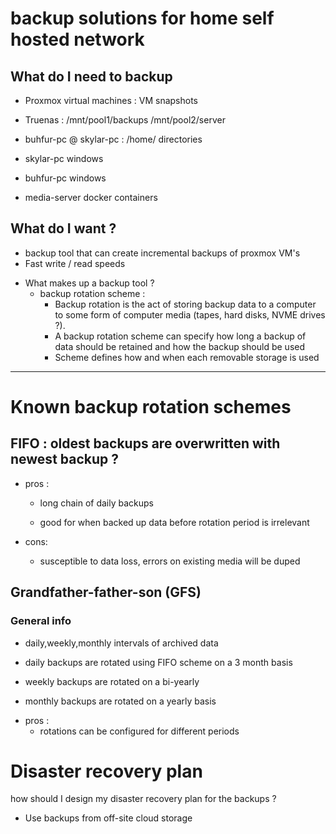 

# backup solutions for home self hosted network 

## What do I need to backup 

- Proxmox virtual machines : VM snapshots 

- Truenas : /mnt/pool1/backups /mnt/pool2/server 

- buhfur-pc @ skylar-pc : /home/ directories 


- skylar-pc windows 

- buhfur-pc windows 

- media-server docker containers 


## What do I want ? 

* backup tool that can create incremental backups of proxmox VM's 
* Fast write / read speeds 

- What makes up a backup tool ? 
    * backup rotation scheme :
        * Backup rotation is the act of storing backup data to a computer to some form of computer media (tapes, hard disks, NVME drives ?).
        * A backup rotation scheme can specify how long a backup of data should be retained and how the backup should be used 
        * Scheme defines how and when each removable storage is used 

--- 

# Known backup rotation schemes 

## FIFO : oldest backups are overwritten with newest backup ? 

- pros : 

    * long chain of daily backups 

    * good for when backed up data before rotation period is irrelevant  

- cons:

    * susceptible to data loss, errors on existing media will be duped 

## Grandfather-father-son (GFS)

### General info 

* daily,weekly,monthly intervals of archived data 

* daily backups are rotated using FIFO scheme on a 3 month basis 

* weekly backups are rotated on a bi-yearly

* monthly backups are rotated on a yearly basis  

- pros : 
    * rotations can be configured for different periods 



# Disaster recovery plan 

how should I design my disaster recovery plan for the backups ?


* Use backups from off-site cloud storage 






